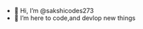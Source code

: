 - 👋 Hi, I’m @sakshicodes273
- 👀 I’m here to code,and devlop new things

<!---
sakshicodes273/sakshicodes273 is a ✨ special ✨ repository because its `README.md` (this file) appears on your GitHub profile.
You can click the Preview link to take a look at your changes.
--->
